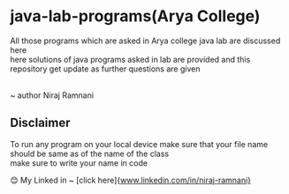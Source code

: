 # java-lab-programs(Arya College)
All those programs which are asked in Arya college java lab are discussed here
<br> 
 here solutions of java programs asked in lab are provided and this repository get update as further questions are given
 
 <br>
  ~ author  Niraj Ramnani 

## Disclaimer 

To run any program on your local device make sure that your file name should be same as of the name of the class 
<br>
make sure to write your name in code

😊 My Linked in ~ [click here]{www.linkedin.com/in/niraj-ramnani}
